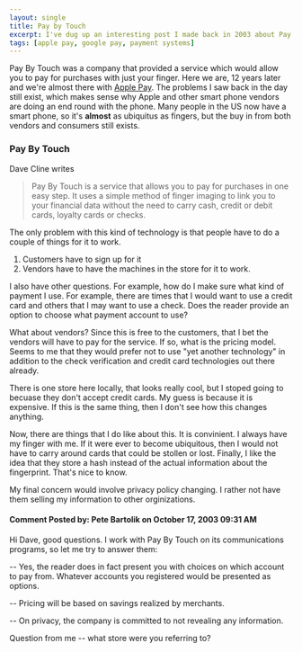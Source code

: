 ```yaml
---
layout: single
title: Pay by Touch
excerpt: I've dug up an interesting post I made back in 2003 about Pay By Touch. It has very striking similarities to payment situations today.
tags: [apple pay, google pay, payment systems]
---
```

Pay By Touch was a company that provided a service which would allow you to pay for purchases with just your finger. Here we are, 12 years later and we're almost there with [Apple Pay][apple_pay]. The problems I saw back in the day still exist, which makes sense why Apple and other smart phone vendors are doing an end round with the phone. Many people in the US now have a smart phone, so it's **almost** as ubiquitus as fingers, but the buy in from both vendors and consumers still exists.

### Pay By Touch

Dave Cline writes

> Pay By Touch is a service that allows you to pay for purchases in one easy step. It uses a simple method of finger imaging to link you to your financial data without the need to carry cash, credit or debit cards, loyalty cards or checks.

The only problem with this kind of technology is that people have to do a couple of things for it to work.

1. Customers have to sign up for it
2. Vendors have to have the machines in the store for it to work.

I also have other questions.  For example, how do I make sure what kind of payment I use.  For example, there are times that I would want to use a credit card and others that I may want to use a check.  Does the reader provide an option to choose what payment account to use?

What about vendors?  Since this is free to the customers, that I bet the vendors will have to pay for the service.  If so, what is the pricing model.  Seems to me that they would prefer not to use "yet another technology" in addition to the check verification and credit card technologies out there already.

There is one store here locally, that looks really cool, but I stoped going to becuase they don't accept credit cards.  My guess is because it is expensive.  If this is the same thing, then I don't see how this changes anything.

Now, there are things that I do like about this.  It is convinient.  I always have my finger with me.  If it were ever to become ubiquitous, then I would not have to carry around cards that could be stollen or lost.  Finally, I like the idea that they store a hash instead of the actual information about the fingerprint.  That's nice to know.

My final concern would involve privacy policy changing.  I rather not have them selling my information to other orginizations.

#### Comment Posted by: Pete Bartolik on October 17, 2003 09:31 AM

Hi Dave, good questions. I work with Pay By Touch on its communications programs, so let me try to answer them:

-- Yes, the reader does in fact present you with choices on which account to pay from. Whatever accounts you registered would be presented as options.

-- Pricing will be based on savings realized by merchants.

-- On privacy, the company is committed to not revealing any information.

Question from me -- what store were you referring to?

[apple_pay]: http://www.apple.com/apple-pay/
